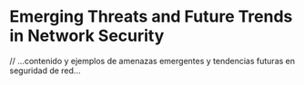 # Emerging Threats and Future Trends in Network Security

// ...contenido y ejemplos de amenazas emergentes y tendencias futuras en seguridad de red...
